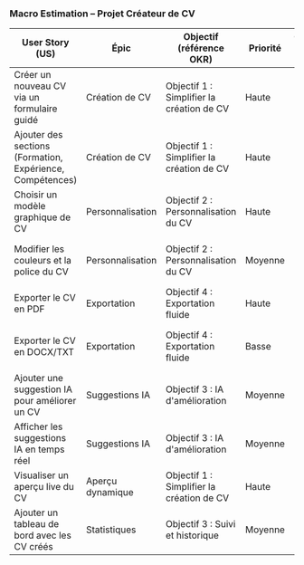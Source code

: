 

### **Macro Estimation – Projet Créateur de CV**

| **User Story (US)** | **Épic** | **Objectif (référence OKR)** | **Priorité** | **Complexité (Story Points)** | **Références (US de référence)** | **Initiatives** | **Commentaires/Contexte** |
|---------------------|----------|-------------------------------|--------------|-------------------------------|----------------------------------|------------------|-----------------------------|
| Créer un nouveau CV via un formulaire guidé | Création de CV | Objectif 1 : Simplifier la création de CV | Haute | 5 | US de référence : Création simple | Développer une interface utilisateur pour guider la création | Fonctionnalité cœur du projet (version MVP) |
| Ajouter des sections (Formation, Expérience, Compétences) | Création de CV | Objectif 1 : Simplifier la création de CV | Haute | 5 | US de référence : Ajout de sections | Gérer dynamiquement les blocs de sections | Requis pour la structure flexible du CV |
| Choisir un modèle graphique de CV | Personnalisation | Objectif 2 : Personnalisation du CV | Haute | 8 | US de référence : Choix de template | Intégrer plusieurs modèles de CV (HTML/CSS) | Doit être prêt pour la version 1.0 |
| Modifier les couleurs et la police du CV | Personnalisation | Objectif 2 : Personnalisation du CV | Moyenne | 5 | US de référence : Customisation | Ajout d’un système de thème/configuration visuelle | Nécessite UI + preview live |
| Exporter le CV en PDF | Exportation | Objectif 4 : Exportation fluide | Haute | 8 | US de référence : Export PDF | Intégrer un service de génération de PDF | Doit gérer le rendu précis du design |
| Exporter le CV en DOCX/TXT | Exportation | Objectif 4 : Exportation fluide | Basse | 13 | US de référence : Autres formats | Ajouter la prise en charge de formats supplémentaires | Peut être développé après le PDF |
| Ajouter une suggestion IA pour améliorer un CV | Suggestions IA | Objectif 3 : IA d'amélioration | Moyenne | 13 | US de référence : IA Suggestions | Connecter le formulaire à un modèle LLM pour feedback | Dépend du backend IA (version 1.1 ou +) |
| Afficher les suggestions IA en temps réel | Suggestions IA | Objectif 3 : IA d'amélioration | Moyenne | 8 | US de référence : Réactivité IA | Traitement async + retour clair dans l’interface | UX critique à tester avec utilisateurs |
| Visualiser un aperçu live du CV | Aperçu dynamique | Objectif 1 : Simplifier la création de CV | Haute | 5 | US de référence : Live preview | Mettre à jour l’aperçu à chaque changement | Impact positif sur l’expérience utilisateur |
| Ajouter un tableau de bord avec les CV créés | Statistiques | Objectif 3 : Suivi et historique | Moyenne | 8 | US de référence : Dashboard utilisateur | Lister tous les CV créés, avec options de modification/export | Utile pour version pro/premium |

